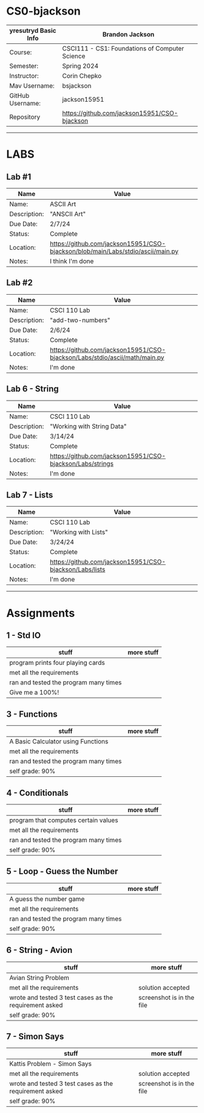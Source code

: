 # CS0-bjackson

| yresutryd Basic Info | Brandon Jackson|
| --- | ---|
| Course: | CSCI111 - CS1: Foundations of Computer Science |
| Semester: | Spring 2024 |
| Instructor: | Corin Chepko |
| Mav Username: | bsjackson |
| GitHub Username: | jackson15951 |
| Repository | https://github.com/jackson15951/CSO-bjackson |

_______________________________________________________________________________________________________________

# LABS

## Lab #1
| Name | Value |
| --- | --- |
| Name: | ASCII Art |
| Description: | "ANSCII Art" |
| Due Date: | 2/7/24 |
| Status: | Complete |
| Location: | https://github.com/jackson15951/CSO-bjackson/blob/main/Labs/stdio/ascii/main.py |
| Notes: | I think I'm done |

## Lab #2
| Name | Value |
| --- | --- |
| Name: | CSCI 110 Lab |
| Description: | "add-two-numbers" |
| Due Date: | 2/6/24 |
| Status: | Complete |
| Location: | https://github.com/jackson15951/CSO-bjackson/Labs/stdio/ascii/math/main.py |
| Notes: | I'm done |

## Lab 6 - String
| Name | Value |
| --- | --- |
| Name: | CSCI 110 Lab |
| Description: | "Working with String Data" |
| Due Date: | 3/14/24 |
| Status: | Complete |
| Location: | https://github.com/jackson15951/CSO-bjackson/Labs/strings |
| Notes: | I'm done |

## Lab 7 - Lists
| Name | Value |
| --- | --- |
| Name: | CSCI 110 Lab |
| Description: | "Working with Lists" |
| Due Date: | 3/24/24 |
| Status: | Complete |
| Location: | https://github.com/jackson15951/CSO-bjackson/Labs/lists |
| Notes: | I'm done |

_______________________________________________________________________________________________________________

# Assignments
## 1 - Std IO
| stuff | more stuff |
| --- | --- | 
| program prints four playing cards | |
| met all the requirements | |
| ran and tested the program many times | |
| Give me a 100%! | |

## 3 - Functions
| stuff | more stuff |
| --- | --- | 
| A Basic Calculator using Functions | |
| met all the requirements | |
| ran and tested the program many times | |
| self grade: 90% | |

## 4 - Conditionals
| stuff | more stuff |
| --- | --- | 
| program that computes certain values | |
| met all the requirements | |
| ran and tested the program many times | |
| self grade: 90% | |

## 5 - Loop - Guess the Number
| stuff | more stuff |
| --- | --- | 
| A guess the number game | |
| met all the requirements | |
| ran and tested the program many times | |
| self grade: 90% | |

## 6 - String - Avion
| stuff | more stuff |
| --- | --- | 
| Avian String Problem | |
| met all the requirements | solution accepted |
| wrote and tested 3 test cases as the requirement asked | screenshot is in the file |
| self grade: 90% | |

## 7 - Simon Says
| stuff | more stuff |
| --- | --- | 
| Kattis Problem - Simon Says | |
| met all the requirements | solution accepted |
| wrote and tested 3 test cases as the requirement asked | screenshot is in the file |
| self grade: 90% | |